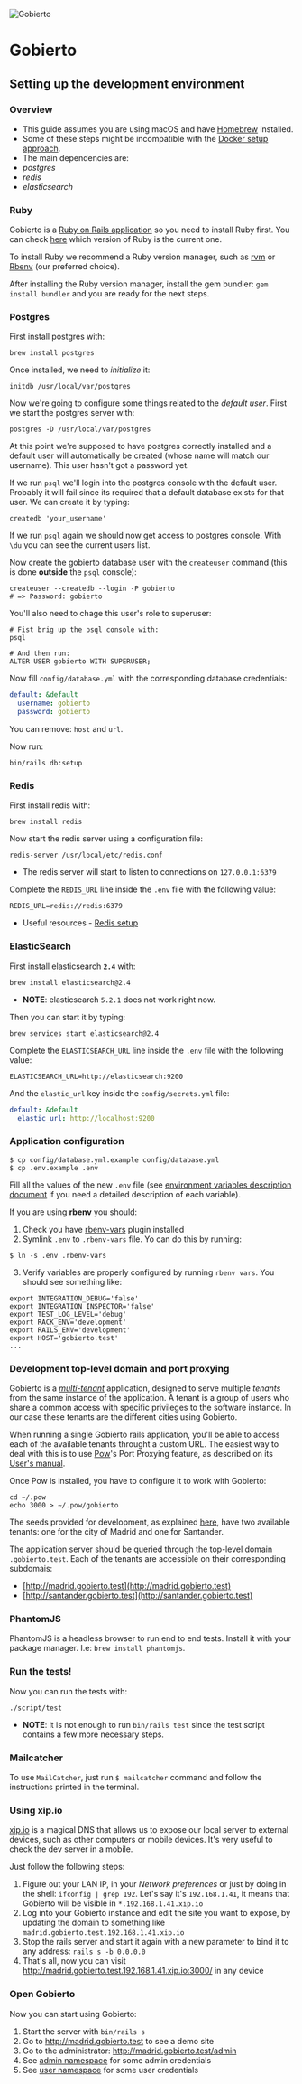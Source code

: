 ![Gobierto](https://gobierto.es/assets/logo_gobierto.png)

# Gobierto

## Setting up the development environment

### Overview

* This guide assumes you are using macOS and have [Homebrew](https://brew.sh/) installed.
* Some of these steps might be incompatible with the [Docker setup approach](development-environment-docker.md).
* The main dependencies are:
 * *postgres*
 * *redis*
 * *elasticsearch*

### Ruby

Gobierto is a [Ruby on Rails application](http://rubyonrails.org) so you need to install Ruby first.
You can check [here](https://github.com/PopulateTools/gobierto/blob/master/.ruby-version) which
version of Ruby is the current one.

To install Ruby we recommend a Ruby version manager, such as [rvm](http://rvm.io) or
[Rbenv](https://github.com/rbenv/rbenv) (our preferred choice).

After installing the Ruby version manager, install the gem bundler: `gem install bundler` and you
are ready for the next steps.

### Postgres

First install postgres with:

```shell
brew install postgres
```

Once installed, we need to *initialize* it:

```shell
initdb /usr/local/var/postgres
```

Now we're going to configure some things related to the *default user*. First we start the postgres server with:

```shell
postgres -D /usr/local/var/postgres
```

At this point we're supposed to have postgres correctly installed and a default user will automatically be created (whose name will match our username). This user hasn't got a password yet.

If we run `psql` we'll login into the postgres console with the default user. Probably it will fail since its required that a default database exists for that user. We can create it by typing:

```shell
createdb 'your_username'
```

If we run `psql` again we should now get access to postgres console. With `\du` you can see the current users list.

Now create the gobierto database user with the `createuser` command (this is done **outside** the `psql` console):

```shell
createuser --createdb --login -P gobierto
# => Password: gobierto
```

You'll also need to chage this user's role to superuser:

```shell
# Fist brig up the psql console with:
psql

# And then run:
ALTER USER gobierto WITH SUPERUSER;
```

Now fill `config/database.yml` with the corresponding database credentials:

```yaml
default: &default
  username: gobierto
  password: gobierto
```

You can remove: `host` and `url`.

Now run:

```shell
bin/rails db:setup
```

### Redis

First install redis with:

```shell
brew install redis
```

Now start the redis server using a configuration file:

```shell
redis-server /usr/local/etc/redis.conf
```

* The redis server will start to listen to connections on `127.0.0.1:6379`

Complete the `REDIS_URL` line inside the `.env` file with the following value:

```shell
REDIS_URL=redis://redis:6379
```

* Useful resources - [Redis setup](https://medium.com/@petehouston/install-and-config-redis-on-mac-os-x-via-homebrew-eb8df9a4f298#.9sky45p09)


### ElasticSearch

First install elasticsearch **`2.4`** with:

```shell
brew install elasticsearch@2.4
```

* **NOTE**: elasticsearch `5.2.1` does not work right now.

Then you can start it by typing:

```shell
brew services start elasticsearch@2.4
```

Complete the `ELASTICSEARCH_URL` line inside the `.env` file with the following value:

```shell
ELASTICSEARCH_URL=http://elasticsearch:9200
```

And the `elastic_url` key inside the `config/secrets.yml` file:

```yaml
default: &default
  elastic_url: http://localhost:9200
```

### Application configuration

```shell
$ cp config/database.yml.example config/database.yml
$ cp .env.example .env
```

Fill all the values of the new `.env` file (see [environment variables description document](docs/environment-variables.md) if you need a detailed description of each variable).

If you are using **rbenv** you should:

1. Check you have [rbenv-vars](https://github.com/rbenv/rbenv-vars) plugin installed
2. Symlink `.env` to `.rbenv-vars` file. Yo can do this by running:

```shell
$ ln -s .env .rbenv-vars
```

3. Verify variables are properly configured by running `rbenv vars`. You should see something like:

```shell
export INTEGRATION_DEBUG='false'
export INTEGRATION_INSPECTOR='false'
export TEST_LOG_LEVEL='debug'
export RACK_ENV='development'
export RAILS_ENV='development'
export HOST='gobierto.test'
...
```

### Development top-level domain and port proxying

Gobierto is a [_multi-tenant_](https://en.wikipedia.org/wiki/Multitenancy) application, designed to serve multiple *tenants* from the same instance of the application. A tenant is a group of users who share a common access with specific privileges to the software instance. In our case these tenants are the different cities using Gobierto.

When running a single Gobierto rails application, you'll be able to access each of the available tenants throught a custom URL. The easiest way to deal with this is to use [Pow](http://pow.cx/)'s Port Proxying feature, as described on its [User's manual](http://pow.cx/manual.html#section_2.1.4).

Once Pow is installed, you have to configure it to work with Gobierto:

```shell
cd ~/.pow
echo 3000 > ~/.pow/gobierto
```

The seeds provided for development, as explained [here](user-namespace.md), have two available tenants: one for the city of Madrid and one for Santander.

The application server should be queried through the top-level domain `.gobierto.test`. Each of the tenants are accessible on their corresponding subdomais:

* [http://madrid.gobierto.test](http://madrid.gobierto.test)
* [http://santander.gobierto.test](http://santander.gobierto.test)

### PhantomJS

PhantomJS is a headless browser to run end to end tests. Install it with your package manager. I.e: `brew install phantomjs`.

### Run the tests!

Now you can run the tests with:

```shell
./script/test
```

* **NOTE**: it is not enough to run `bin/rails test` since the test script contains a few more necessary steps.

### Mailcatcher

To use `MailCatcher`, just run `$ mailcatcher` command and follow the instructions printed in the terminal.

### Using xip.io

[xip.io](http://xip.io) is a magical DNS that allows us to expose our local server to external devices, such as other computers or mobile devices. It's very useful to check the dev server in a mobile.

Just follow the following steps:

1. Figure out your LAN IP, in your _Network preferences_ or just by doing in the shell: `ifconfig | grep 192`.  Let's say it's `192.168.1.41`, it means that Gobierto will be visible in `*.192.168.1.41.xip.io`
2. Log into your Gobierto instance and edit the site you want to expose, by updating the domain to something like `madrid.gobierto.test.192.168.1.41.xip.io`
3. Stop the rails server and start it again with a new parameter to bind it to any address: `rails s -b 0.0.0.0`
4. That's all, now you can visit http://madrid.gobierto.test.192.168.1.41.xip.io:3000/ in any device

### Open Gobierto

Now you can start using Gobierto:

1. Start the server with `bin/rails s`
2. Go to http://madrid.gobierto.test to see a demo site
3. Go to the administrator: http://madrid.gobierto.test/admin
4. See [admin namespace](admin-namespace.md) for some admin credentials
5. See [user namespace](user-namespace.md) for some user credentials
